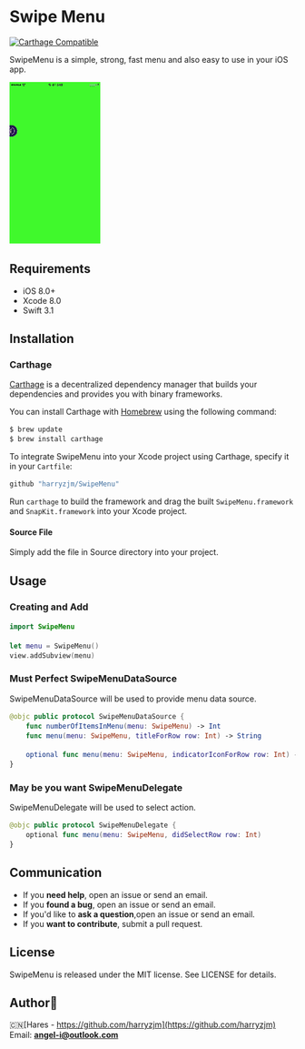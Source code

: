 Swipe Menu
===============

[![Carthage Compatible](https://img.shields.io/badge/Carthage-compatible-4BC51D.svg?style=flat)](https://github.com/Carthage/Carthage)

SwipeMenu is a simple, strong, fast menu and also easy to use in your iOS app.  

![show](./Logo/SwipeMenu.gif)  

## Requirements

- iOS 8.0+
- Xcode 8.0
- Swift 3.1

## Installation

### Carthage

[Carthage](https://github.com/Carthage/Carthage) is a decentralized dependency manager that builds your dependencies and provides you with binary frameworks.

You can install Carthage with [Homebrew](http://brew.sh/) using the following command:

```bash
$ brew update
$ brew install carthage
```

To integrate SwipeMenu into your Xcode project using Carthage, specify it in your `Cartfile`:

```swift
github "harryzjm/SwipeMenu"
```

Run `carthage` to build the framework and drag the built `SwipeMenu.framework` and `SnapKit.framework` into your Xcode project.

#### Source File

Simply add the file in Source directory into your project.

## Usage

### Creating and Add

```swift
import SwipeMenu

let menu = SwipeMenu()
view.addSubview(menu)


```

### Must Perfect SwipeMenuDataSource  
SwipeMenuDataSource will be used to provide menu data source.  

```swift
@objc public protocol SwipeMenuDataSource {
    func numberOfItemsInMenu(menu: SwipeMenu) -> Int
    func menu(menu: SwipeMenu, titleForRow row: Int) -> String
    
    optional func menu(menu: SwipeMenu, indicatorIconForRow row: Int) -> UIImage
}
```

### May be you want SwipeMenuDelegate  
SwipeMenuDelegate will be used to select action.  

```swift
@objc public protocol SwipeMenuDelegate {
    optional func menu(menu: SwipeMenu, didSelectRow row: Int)
}
```

## Communication

- If you **need help**, open an issue or send an email.
- If you **found a bug**, open an issue or send an email.
- If you'd like to **ask a question**,open an issue or send an email.
- If you **want to contribute**, submit a pull request.

## License

SwipeMenu is released under the MIT license. See LICENSE for details.

##  Author😬  

🇨🇳[Hares - https://github.com/harryzjm](https://github.com/harryzjm)  
Email: **angel-i@outlook.com**
